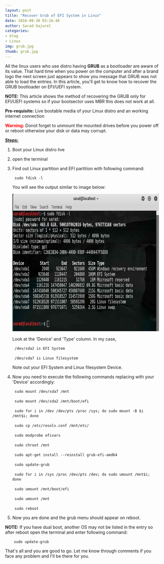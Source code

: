 ```yaml
---
layout: post
title: "Recover Grub of EFI System in Linux"
date: 2016-09-30 03:16:46
author: Sarad Gajurel
categories:
- blog
- Linux
img: grub.jpg
thumb: grub.jpg
---
```


All the linux users who use distro having <b>GRUB</b> as a bootloader are aware of its value. That hard time when you power on the computer and after a brand logo the next screen just appears to show you message that GRUB was not able to load the entries. In this article, you'll get to know how to recover the GRUB bootloader on EFI/UEFI system. <!--more-->

<b>NOTE:</b> This article shows the method of recovering the GRUB only for EFI/UEFI systems so if your bootsector uses MBR this does not work at all.

<b>Pre-requisite:</b> Live bootable media of your Linux distro and an working internet connection

<font color="red"><b>Warning:</b></font> Donot forget to unmount the mounted drives before you power off or reboot otherwise your disk or data may corrupt.

<u><b>Steps:</b></u>
1. Boot your Linux distro live

2. open the terminal

3. Find out Linux partition and EFI partition with following command:
	
		sudo fdisk -l
		
	You will see the output similar to image below:

	<img src="/assets/img/blog/fdisk.jpg" width="850" height="450" alt="partitions">

	Look at the 'Device' and 'Type' column. In my case, 

		/dev/sda2 is EFI System
	
		/dev/sda7 is Linux filesystem
	
	Note out your EFI System and Linux filesystem Device.

4. Now you need to execute the following commands replacing with your 'Device' accordingly:

		sudo mount /dev/sda7 /mnt
	
		sudo mount /dev/sda2 /mnt/boot/efi
	
		sudo for i in /dev /dev/pts /proc /sys; do sudo mount -B $i /mnt$i; done
	
		sudo cp /etc/resolv.conf /mnt/etc/
	
		sudo modprobe efivars
	
		sudo chroot /mnt
	
		sudo apt-get install --reinstall grub-efi-amd64
	
		sudo update-grub
	
		sudo for i in /sys /proc /dev/pts /dev; do sudo umount /mnt$i; done
	
		sudo umount /mnt/boot/efi
	
		sudo umount /mnt
	
		sudo reboot
	
5. Now you are done and the grub menu should appear on reboot.

<b>NOTE:</b> If you have dual boot, another OS may not be listed in the entry so after reboot open the terminal and enter following command:

		sudo update-grub

That's all and you are good to go. Let me know through comments if you face any problem and I'll be there for you.
